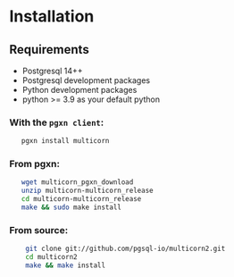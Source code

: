 # Installation

## Requirements

- Postgresql 14++
- Postgresql development packages
- Python development packages
- python >= 3.9 as your default python

### With the `pgxn client`:
```bash
   pgxn install multicorn
```
### From pgxn:
```bash
   wget multicorn_pgxn_download
   unzip multicorn-multicorn_release
   cd multicorn-multicorn_release
   make && sudo make install
```
### From source:
```bash
    git clone git://github.com/pgsql-io/multicorn2.git
    cd multicorn2
    make && make install
```
